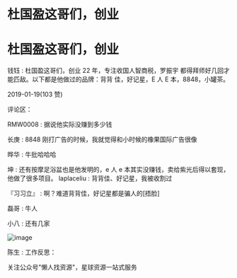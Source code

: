 # 杜国盈这哥们，创业

# 杜国盈这哥们，创业

钱钰 : 杜国盈这哥们，创业 22 年，专注收国人智商税，罗振宇 都得拜师好几回才能匹敌。以下都是他做过的品牌：背背 佳，好记星，E 人 E 本，8848，小罐茶。

2019-01-19(103 赞)

评论区：

RMW0008 : 据说他实际没赚到多少钱

长庚 : 8848 刚打广告的时候，我就觉得和小时候的橡果国际广告很像

晔华 : 牛批哈哈哈

坤 : 还有按摩足浴盆也是他发明的，e 人 e 本其实没赚钱，卖给紫光后得以套现，他做了很多项目。 laplaceliu : 背背佳、好记星，我被收割过

『习习立』 : 啊？难道背背佳，好记星都是骗人的[捂脸]

磊哥 : 牛人

小八 : 还有几家

![image](img/Image_172.png)

陈生 : 工作反思：

关注公众号"懒人找资源"，星球资源一站式服务